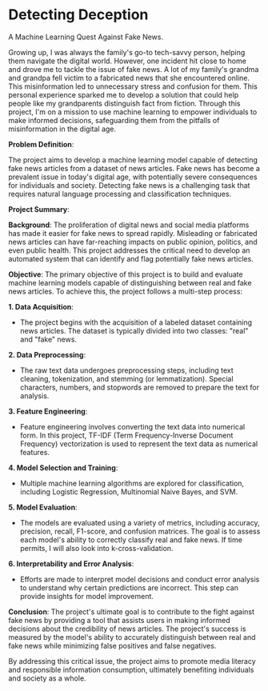 # Detecting Deception
A Machine Learning Quest Against Fake News.

Growing up, I was always the family's go-to tech-savvy person, helping them navigate the digital world. However, one incident hit close to home and drove me to tackle the issue of fake news. A lot of my family's grandma and grandpa fell victim to a fabricated news that she encountered online. This misinformation led to unnecessary stress and confusion for them. This personal experience sparked me to develop a solution that could help people like my grandparents distinguish fact from fiction. Through this project, I'm on a mission to use machine learning to empower individuals to make informed decisions, safeguarding them from the pitfalls of misinformation in the digital age.


**Problem Definition**:

The project aims to develop a machine learning model capable of detecting fake news articles from a dataset of news articles. Fake news has become a prevalent issue in today's digital age, with potentially severe consequences for individuals and society. Detecting fake news is a challenging task that requires natural language processing and classification techniques.

**Project Summary**:

**Background**:
The proliferation of digital news and social media platforms has made it easier for fake news to spread rapidly. Misleading or fabricated news articles can have far-reaching impacts on public opinion, politics, and even public health. This project addresses the critical need to develop an automated system that can identify and flag potentially fake news articles.

**Objective**:
The primary objective of this project is to build and evaluate machine learning models capable of distinguishing between real and fake news articles. To achieve this, the project follows a multi-step process:

**1. Data Acquisition**:
   - The project begins with the acquisition of a labeled dataset containing news articles. The dataset is typically divided into two classes: "real" and "fake" news.

**2. Data Preprocessing**:
   - The raw text data undergoes preprocessing steps, including text cleaning, tokenization, and stemming (or lemmatization). Special characters, numbers, and stopwords are removed to prepare the text for analysis.

**3. Feature Engineering**:
   - Feature engineering involves converting the text data into numerical form. In this project, TF-IDF (Term Frequency-Inverse Document Frequency) vectorization is used to represent the text data as numerical features.

**4. Model Selection and Training**:
   - Multiple machine learning algorithms are explored for classification, including Logistic Regression, Multinomial Naive Bayes, and SVM. 

**5. Model Evaluation**:
   - The models are evaluated using a variety of metrics, including accuracy, precision, recall, F1-score, and confusion matrices. The goal is to assess each model's ability to correctly classify real and fake news. If time permits, I will also look into k-cross-validation.

**6. Interpretability and Error Analysis**:
   - Efforts are made to interpret model decisions and conduct error analysis to understand why certain predictions are incorrect. This step can provide insights for model improvement.

**Conclusion**:
The project's ultimate goal is to contribute to the fight against fake news by providing a tool that assists users in making informed decisions about the credibility of news articles. The project's success is measured by the model's ability to accurately distinguish between real and fake news while minimizing false positives and false negatives.

By addressing this critical issue, the project aims to promote media literacy and responsible information consumption, ultimately benefiting individuals and society as a whole.
